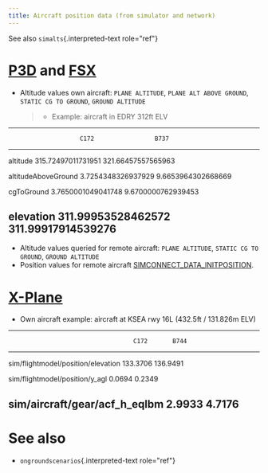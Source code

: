 ```yaml
---
title: Aircraft position data (from simulator and network)
---
```


See also `simalts`{.interpreted-text role="ref"}

[P3D](http://www.prepar3d.com/SDKv3/LearningCenter/utilities/variables/simulation_variables.html) and [FSX](https://msdn.microsoft.com/en-us/library/cc526981.aspx)
===================================================================================================================================================================

-   Altitude values own aircraft: `PLANE ALTITUDE`,
    `PLANE ALT ABOVE GROUND`, `STATIC CG TO GROUND`, `GROUND ALTITUDE`

    > -   Example: aircraft in EDRY 312ft ELV

  ---------------------------------------------------------------
                        C172                 B737
  --------------------- -------------------- --------------------
  altitude              315.72497011731951   321.66457557565963

  altitudeAboveGround   3.7254348326937929   9.6653964302668669

  cgToGround            3.7650001049041748   9.6700000762939453

  elevation             311.99953528462572   311.99917914539276
  ---------------------------------------------------------------

-   Altitude values queried for remote aircraft: `PLANE ALTITUDE`,
    `STATIC CG TO GROUND`, `GROUND ALTITUDE`
-   Position values for remote aircraft
    [SIMCONNECT\_DATA\_INITPOSITION](https://msdn.microsoft.com/en-us/library/cc526983.aspx#SIMCONNECT_DATA_INITPOSITION).

[X-Plane](http://www.xsquawkbox.net/xpsdk/docs/DataRefs.html)
=============================================================

-   Own aircraft example: aircraft at KSEA rwy 16L (432.5ft / 131.826m
    ELV)

  ----------------------------------------------------------
                                       C172       B744
  ------------------------------------ ---------- ----------
  sim/flightmodel/position/elevation   133.3706   136.9491

  sim/flightmodel/position/y\_agl      0.0694     0.2349

  sim/aircraft/gear/acf\_h\_eqlbm      2.9933     4.7176
  ----------------------------------------------------------

See also
========

-   `ongroundscenarios`{.interpreted-text role="ref"}
